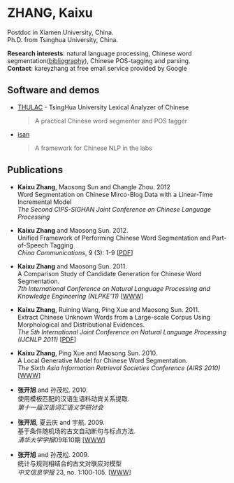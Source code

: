 <meta http-equiv="Content-Type" content="text/html; charset=utf-8">
<link href="http://jasonm23.github.com/markdown-css-themes/foghorn.css" rel="stylesheet"></link>


<title>ZHANG, Kaixu</title>

ZHANG, Kaixu
============

Postdoc in Xiamen University, China.<br/>
Ph.D. from Tsinghua University, China.<br/>


**Research interests**: natural language processing, 
    Chinese word segmentation([bibliography](http://zhangkaixu.github.com/bibpage/cws.html)),
    Chinese POS-tagging and parsing.<br/>
**Contact**: kareyzhang at free email service provided by Google

## Software and demos
*   [THULAC](http://nlp.csai.tsinghua.edu.cn/thulac/) - TsingHua University Lexical Analyzer of Chinese
    > A practical Chinese word segmenter and POS tagger
    
*   [isan](https://github.com/zhangkaixu/isan)
    > A framework for Chinese NLP in the labs

## Publications

*   **Kaixu Zhang**, Maosong Sun and Changle Zhou. 2012<br/>
    Word Segmentation on Chinese Mirco-Blog Data with a Linear-Time Incremental Model<br/>
    *The Second CIPS-SIGHAN Joint Conference on Chinese Language Processing* 

*   **Kaixu Zhang** and Maosong Sun. 2012.<br/>
    Unified Framework of Performing Chinese Word Segmentation and Part-of-Speech Tagging<br/>
    *China Communications*, 9 (3): 1-9  \[[PDF](http://www.chinacommunications.cn/EN/article/downloadArticleFile.do?attachType=PDF&id=7862)\]

*   **Kaixu Zhang** and Maosong Sun. 2011.<br/>
    A Comparison Study of Candidate Generation for Chinese Word Segmentation. <br/>
    *7th International Conference on Natural Language Processing and Knowledge Engineering (NLPKE'11)* \[[WWW](http://ieeexplore.ieee.org/xpl/login.jsp?tp=&arnumber=6138170&url=http%3A%2F%2Fieeexplore.ieee.org%2Fiel5%2F6125888%2F6137766%2F06138170.pdf%3Farnumber%3D6138170)\]


*   **Kaixu Zhang**, Ruining Wang, Ping Xue and Maosong Sun. 2011.<br/>
    Extract Chinese Unknown Words from a Large-scale Corpus Using Morphological and Distributional Evidences. <br/>
    *The 5th International Joint Conference on Natural Language Processing (IJCNLP 2011)*
    \[[PDF](http://www.aclweb.org/anthology-new/I/I11/I11-1094.pdf)\]


*   **Kaixu Zhang**, Ping Xue and Maosong Sun. 2010.<br/>
    A Local Generative Model for Chinese Word Segmentation. <br/>
    *The Sixth Asia Information Retrieval Societies Conference (AIRS 2010)* \[[WWW](http://www.springerlink.com/content/60u60u58k06m426p/)\]
  
*   **张开旭** and 孙茂松. 2010. <br/>
    使用模板匹配的汉语生语料动宾关系提取.</br>
    *第十一届汉语词汇语义学研讨会*
    
*   **张开旭**, 夏云庆 and 宇航. 2009.<br/>
    基于条件随机场的古文自动断句与标点方法.<br/>
    *清华大学学报*09年10期 \[[WWW](http://www.cnki.com.cn/Article/CJFDTOTAL-QHXW200910040.htm)\]
    
*   **张开旭** and 孙茂松. 2009.<br>
    统计与规则相结合的古文对联应对模型<br>
    *中文信息学报* 23, no. 1:100-105.
    \[[WWW](http://ckrd.cnki.net/grid20/GetInfoByDOI.aspx?DOI=CNKI:SUN:MESS.0.2009-01-017)\]
    
